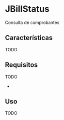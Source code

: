 # JBillStatus

Consulta de comprobantes

## Características

TODO

## Requisitos

TODO

- [OpenJDK]: https://adoptopenjdk.net/

## Uso

TODO

